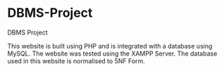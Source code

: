 # DBMS-Project
DBMS Project

This website is built using PHP and is integrated with a database using MySQL. The website was tested using the XAMPP Server. The database used in this website is normalised to 5NF Form.

